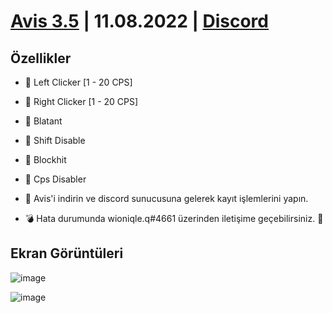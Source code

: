 # [Avis 3.5]("NULL") | 11.08.2022 | [Discord](https://discord.gg/cUADmrPxu9)

## Özellikler
- 💊 Left Clicker [1 - 20 CPS]
- 💊 Right Clicker [1 - 20 CPS]
- 💊 Blatant
- 💊 Shift Disable
- 💊 Blockhit
- 💊 Cps Disabler

- 🎁 Avis'i indirin ve discord sunucusuna gelerek kayıt işlemlerini yapın.
- 💣 Hata durumunda wioniqle.q#4661 üzerinden iletişime geçebilirsiniz. 🧼

## Ekran Görüntüleri
![image](https://user-images.githubusercontent.com/69215407/184118374-91b80b01-980d-4399-bc78-938349761c6d.png)

![image](https://user-images.githubusercontent.com/69215407/184118473-e7c3d68c-fecb-4956-8ced-4ca6f802ba71.png)
